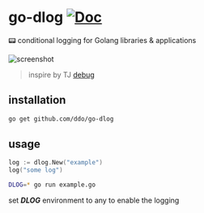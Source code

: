 # go-dlog [![Doc][godoc-img]][godoc-url]
:pager: conditional logging for Golang libraries &amp; applications

![screenshot][screenshot]

> inspire by TJ [debug](https://github.com/visionmedia/debug)

## installation

```sh
go get github.com/ddo/go-dlog
```

## usage

```go
log := dlog.New("example")
log("some log")
```

```sh
DLOG=* go run example.go
```

set ***DLOG*** environment to any to enable the logging

[godoc-img]: https://img.shields.io/badge/godoc-Reference-brightgreen.svg?style=flat-square
[godoc-url]: https://godoc.org/github.com/ddo/go-keyword
[screenshot]: http://i.imgur.com/OTKTP6L.png